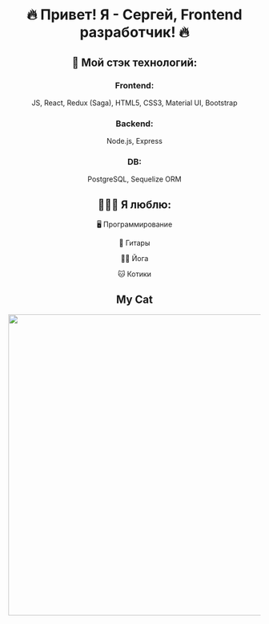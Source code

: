 <h1 align="center"> 🔥 Привет! Я - Сергей, Frontend разработчик! 🔥</h1>

<h2 align="center"> 🔧 Мой стэк технологий: </h2>

<h3 align="center">Frontend:</h3>
<p align="center">JS, React, Redux (Saga), HTML5, CSS3, Material UI, Bootstrap</p>
<h3 align="center">Backend:</h3>
<p align="center">Node.js, Express</p>
<h3 align="center">DB:</h3>
<p align="center">PostgreSQL, Sequelize ORM</p>

<h2 align="center">👨🏻‍💻 Я люблю: </h2>
 <p align="center">🖥️ Программирование</p>
 <p align="center">🎸 Гитары</p>
 <p align="center">🧘‍♂️ Йога</p>
 <p align="center">🐱 Котики</p>

<h2 align="center">My Cat</h2>
<p align='center'>
<img src="./image/my-cat.gif" style='height: 600px;'></img>
</p>

